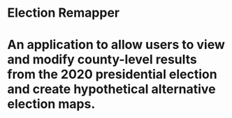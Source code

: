 # Election Remapper
# An application to allow users to view and modify county-level results from the 2020 presidential election and create hypothetical alternative election maps.